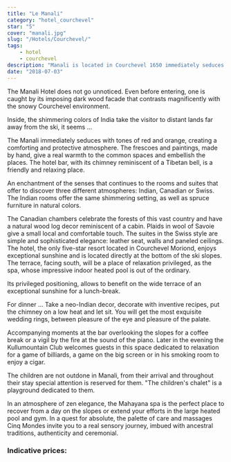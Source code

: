 ```yaml
---
title: "Le Manali"
category: "hotel_courchevel"
star: "5"
cover: "manali.jpg"
slug: "/Hotels/Courchevel/"
tags:
    - hotel
    - courchevel
description: "Manali is located in Courchevel 1650 immediately seduces with tones of red and orange, creating a comforting and protective atmosphere. The frescoes and paintings, made by hand, give a real warmth to the common areas and embellish them while the hotel bar, with its chimney reminiscent of a Tibetan bell offers a friendly and relaxing place "
date: "2018-07-03"
--- 
```

 
<!-- # Description of Manali: -->

The Manali Hotel does not go unnoticed. Even before entering, one is caught by its imposing dark wood facade that contrasts magnificently with the snowy Courchevel environment.

Inside, the shimmering colors of India take the visitor to distant lands far away from the ski, it seems ...

The Manali immediately seduces with tones of red and orange, creating a comforting and protective atmosphere.
The frescoes and paintings, made by hand, give a real warmth to the common spaces and embellish the places. The hotel bar, with its chimney reminiscent of a Tibetan bell, is a friendly and relaxing place.

An enchantment of the senses that continues to the rooms and suites that offer to discover three different atmospheres: Indian, Canadian or Swiss. The Indian rooms offer the same shimmering setting, as well as spruce furniture in natural colors.

The Canadian chambers celebrate the forests of this vast country and have a natural wood log decor reminiscent of a cabin. Plaids in wool of Savoie give a small local and comfortable touch. The suites in the Swiss style are simple and sophisticated elegance: leather seat, walls and paneled ceilings. The hotel, the only five-star resort located in Courchevel Moriond, enjoys exceptional sunshine and is located directly at the bottom of the ski slopes. The terrace, facing south, will be a place of relaxation privileged, as the spa, whose impressive indoor heated pool is out of the ordinary.

Its privileged positioning, allows to benefit on the wide terrace of an exceptional sunshine for a lunch-break.

For dinner ... Take a neo-Indian decor, decorate with inventive recipes, put the chimney on a low heat and let sit. You will get the most exquisite wedding rings, between pleasure of the eye and pleasure of the palate.

Accompanying moments at the bar overlooking the slopes for a coffee break or a vigil by the fire at the sound of the piano. Later in the evening the Kullumountain Club welcomes guests in this space dedicated to relaxation for a game of billiards, a game on the big screen or in his smoking room to enjoy a cigar.

The children are not outdone in Manali, from their arrival and throughout their stay special attention is reserved for them. "The children's chalet" is a playground dedicated to them.

In an atmosphere of zen elegance, the Mahayana spa is the perfect place to recover from a day on the slopes or extend your efforts in the large heated pool and gym.
In a quest for absolute, the palette of care and massages Cinq Mondes invite you to a real sensory journey, imbued with ancestral traditions, authenticity and ceremonial.

### Indicative prices: